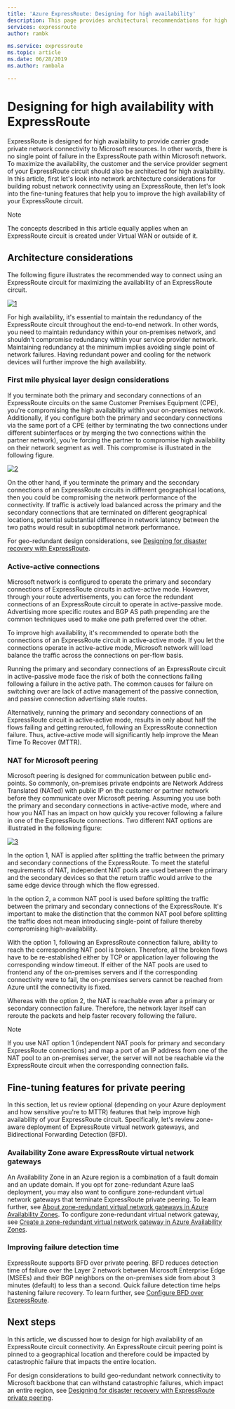 ```yaml
---
title: 'Azure ExpressRoute: Designing for high availability'
description: This page provides architectural recommendations for high availability while using Azure ExpressRoute.
services: expressroute
author: rambk

ms.service: expressroute
ms.topic: article
ms.date: 06/28/2019
ms.author: rambala

---
```


# Designing for high availability with ExpressRoute

ExpressRoute is designed for high availability to provide carrier grade private network connectivity to Microsoft resources. In other words, there is no single point of failure in the ExpressRoute path within Microsoft network. To maximize the availability, the customer and the service provider segment of your ExpressRoute circuit should also be architected for high availability. In this article, first let's look into network architecture considerations for building robust network connectivity using an ExpressRoute, then let's look into the fine-tuning features that help you to improve the high availability of your ExpressRoute circuit.

>[!NOTE]
>The concepts described in this article equally applies when an ExpressRoute circuit is created under Virtual WAN or outside of it.
>

## Architecture considerations

The following figure illustrates the recommended way to connect using an ExpressRoute circuit for maximizing the availability of an ExpressRoute circuit.

 [![1]][1]

For high availability, it's essential to maintain the redundancy of the ExpressRoute circuit throughout the end-to-end network. In other words, you need to maintain redundancy within your on-premises network, and shouldn't compromise redundancy within your service provider network. Maintaining redundancy at the minimum implies avoiding single point of network failures. Having redundant power and cooling for the network devices will further improve the high availability.

### First mile physical layer design considerations

 If you terminate both the primary and secondary connections of an ExpressRoute circuits on the same Customer Premises Equipment (CPE), you're compromising the high availability within your on-premises network. Additionally, if you configure both the primary and secondary connections via the same port of a CPE (either by terminating the two connections under different subinterfaces or by merging the two connections within the partner network), you're forcing the partner to compromise high availability on their network segment as well. This compromise is illustrated in the following figure.

[![2]][2]

On the other hand, if you terminate the primary and the secondary connections of an ExpressRoute circuits in different geographical locations, then you could be compromising the network performance of the connectivity. If traffic is actively load balanced across the primary and the secondary connections that are terminated on different geographical locations, potential substantial difference in network latency between the two paths would result in suboptimal network performance. 

For geo-redundant design considerations, see [Designing for disaster recovery with ExpressRoute][DR].

### Active-active connections

Microsoft network is configured to operate the primary and secondary connections of ExpressRoute circuits in active-active mode. However, through your route advertisements, you  can force the redundant connections of an ExpressRoute circuit to operate in active-passive mode. Advertising more specific routes and BGP AS path prepending  are the common techniques used to make one path preferred over the other.

To improve high availability, it's recommended to operate both the connections of an ExpressRoute circuit in active-active mode. If you let the connections operate in active-active mode, Microsoft network will load balance the traffic across the connections on per-flow basis.

Running the primary and secondary connections of an ExpressRoute circuit in active-passive mode face the risk of both the connections failing following a failure in the active path. The common causes for failure on switching over are lack of active management of the passive connection, and passive connection advertising stale routes.

Alternatively, running the primary and secondary connections of an ExpressRoute circuit in active-active mode, results in only about half the flows failing and getting rerouted, following an ExpressRoute connection failure. Thus, active-active mode will significantly help improve the Mean Time To Recover (MTTR).

### NAT for Microsoft peering 

Microsoft peering is designed for communication between public end-points. So commonly, on-premises private endpoints are Network Address Translated (NATed) with public IP on the customer or partner network before they communicate over Microsoft peering. Assuming you use both the primary and secondary connections in active-active mode, where and how you NAT has an impact on how quickly you recover following a failure in one of the ExpressRoute connections. Two different NAT options are illustrated in the following figure:

[![3]][3]

In the option 1, NAT is applied after splitting the traffic between the primary and secondary connections of the ExpressRoute. To meet the stateful requirements of NAT, independent NAT pools are used between the primary and the secondary devices so that the return traffic would arrive to the same edge device through which the flow egressed.

In the option 2, a common NAT pool is used before splitting the traffic between the primary and secondary connections of the ExpressRoute. It's important to make the distinction that the common NAT pool before splitting the traffic does not mean introducing single-point of failure thereby compromising high-availability.

With the option 1, following an ExpressRoute connection failure, ability to reach the corresponding NAT pool is broken. Therefore, all the broken flows have to be re-established either by TCP or application layer following the corresponding window timeout. If either of the NAT pools are used to frontend any of the on-premises servers and if the corresponding connectivity were to fail, the on-premises servers cannot be reached from Azure until the connectivity is fixed.

Whereas with the option 2, the NAT is reachable even after a primary or secondary connection failure. Therefore, the network layer itself can reroute the packets and help faster recovery following the failure. 

> [!NOTE]
> If you use NAT option 1 (independent NAT pools for primary and secondary ExpressRoute connections) and map a port of an IP address from one of the NAT pool to an on-premises server, the server will not be reachable via the ExpressRoute circuit when the corresponding connection fails.
> 

## Fine-tuning features for private peering

In this section, let us review optional (depending on your Azure deployment and how sensitive you're to MTTR) features that help improve high availability of your ExpressRoute circuit. Specifically, let's review zone-aware deployment of ExpressRoute virtual network gateways, and Bidirectional Forwarding Detection (BFD).

### Availability Zone aware ExpressRoute virtual network gateways

An Availability Zone in an Azure region is a combination of a fault domain and an update domain. If you opt for zone-redundant Azure IaaS deployment, you may also want to configure zone-redundant virtual network gateways that terminate ExpressRoute private peering. To learn further, see [About zone-redundant virtual network gateways in Azure Availability Zones][zone redundant vgw]. To configure zone-redundant virtual network gateway, see [Create a zone-redundant virtual network gateway in Azure Availability Zones][conf zone redundant vgw].

### Improving failure detection time

ExpressRoute supports BFD over private peering. BFD reduces detection time of failure over the Layer 2 network between Microsoft Enterprise Edge (MSEEs) and their BGP neighbors on the on-premises side from about 3 minutes (default) to less than a second. Quick failure detection time helps hastening failure recovery. To learn further, see [Configure BFD over ExpressRoute][BFD].

## Next steps

In this article, we discussed how to design for high availability of an ExpressRoute circuit connectivity. An ExpressRoute circuit peering point is pinned to a geographical location and therefore could be impacted by catastrophic failure that impacts the entire location. 

For design considerations to build geo-redundant network connectivity to Microsoft backbone that can withstand catastrophic failures, which impact an entire region, see [Designing for disaster recovery with ExpressRoute private peering][DR].

<!--Image References-->
[1]: ./media/designing-for-high-availability-with-expressroute/exr-reco.png "Recommended way to connect using ExpressRoute"
[2]: ./media/designing-for-high-availability-with-expressroute/suboptimal-lastmile-connectivity.png "Suboptimal last mile connectivity"
[3]: ./media/designing-for-high-availability-with-expressroute/nat-options.png "NAT options"


<!--Link References-->
[zone redundant vgw]: https://docs.microsoft.com/azure/vpn-gateway/about-zone-redundant-vnet-gateways
[conf zone redundant vgw]: https://docs.microsoft.com/azure/vpn-gateway/create-zone-redundant-vnet-gateway
[Configure Global Reach]: https://docs.microsoft.com/azure/expressroute/expressroute-howto-set-global-reach
[BFD]: https://docs.microsoft.com/azure/expressroute/expressroute-bfd
[DR]: https://docs.microsoft.com/azure/expressroute/designing-for-disaster-recovery-with-expressroute-privatepeering




